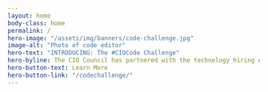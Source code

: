 ```yaml
---
layout: home
body-class: home
permalink: /
hero-image: "/assets/img/banners/code-challenge.jpg"
image-alt: "Photo of code editor"
hero-text: "INTRODUCING: The #CIOCode Challenge"
hero-byline: The CIO Council has partnered with the technology hiring experts at HackerRank to pilot the first, large-scale, inter-agency code challenge.
hero-button-text: Learn More
hero-button-link: "/codechallenge/"
---
```

